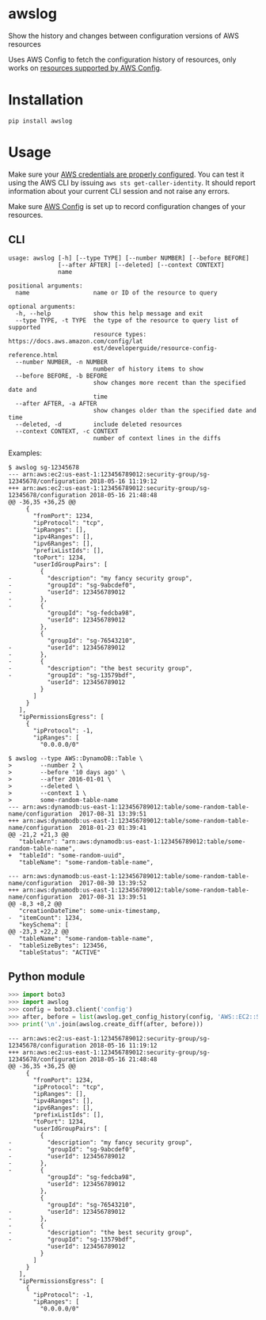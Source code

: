 # awslog

Show the history and changes between configuration versions of AWS resources

Uses AWS Config to fetch the configuration history of resources, only works on [resources supported by AWS Config](https://docs.aws.amazon.com/config/latest/developerguide/resource-config-reference.html).

# Installation

`pip install awslog`

# Usage

Make sure your [AWS credentials are properly configured](https://docs.aws.amazon.com/cli/latest/userguide/cli-chap-getting-started.html).
You can test it using the AWS CLI by issuing `aws sts get-caller-identity`. It should report information about your current CLI session and not raise any errors.

Make sure [AWS Config](https://aws.amazon.com/config/) is set up to record configuration changes of your resources.

## CLI

```
usage: awslog [-h] [--type TYPE] [--number NUMBER] [--before BEFORE]
              [--after AFTER] [--deleted] [--context CONTEXT]
              name

positional arguments:
  name                  name or ID of the resource to query

optional arguments:
  -h, --help            show this help message and exit
  --type TYPE, -t TYPE  the type of the resource to query list of supported
                        resource types: https://docs.aws.amazon.com/config/lat
                        est/developerguide/resource-config-reference.html
  --number NUMBER, -n NUMBER
                        number of history items to show
  --before BEFORE, -b BEFORE
                        show changes more recent than the specified date and
                        time
  --after AFTER, -a AFTER
                        show changes older than the specified date and time
  --deleted, -d         include deleted resources
  --context CONTEXT, -c CONTEXT
                        number of context lines in the diffs
```

Examples:
```shellsession
$ awslog sg-12345678
--- arn:aws:ec2:us-east-1:123456789012:security-group/sg-12345678/configuration	2018-05-16 11:19:12
+++ arn:aws:ec2:us-east-1:123456789012:security-group/sg-12345678/configuration	2018-05-16 21:48:48
@@ -36,35 +36,25 @@
     {
       "fromPort": 1234,
       "ipProtocol": "tcp",
       "ipRanges": [],
       "ipv4Ranges": [],
       "ipv6Ranges": [],
       "prefixListIds": [],
       "toPort": 1234,
       "userIdGroupPairs": [
         {
-          "description": "my fancy security group",
-          "groupId": "sg-9abcdef0",
-          "userId": 123456789012
-        },
-        {
           "groupId": "sg-fedcba98",
           "userId": 123456789012
         },
         {
           "groupId": "sg-76543210",
-          "userId": 123456789012
-        },
-        {
-          "description": "the best security group",
-          "groupId": "sg-13579bdf",
           "userId": 123456789012
         }
       ]
     }
   ],
   "ipPermissionsEgress": [
     {
       "ipProtocol": -1,
       "ipRanges": [
         "0.0.0.0/0"
```

```shellsession
$ awslog --type AWS::DynamoDB::Table \
>        --number 2 \
>        --before '10 days ago' \
>        --after 2016-01-01 \
>        --deleted \
>        --context 1 \
>        some-random-table-name
--- arn:aws:dynamodb:us-east-1:123456789012:table/some-random-table-name/configuration	2017-08-31 13:39:51
+++ arn:aws:dynamodb:us-east-1:123456789012:table/some-random-table-name/configuration	2018-01-23 01:39:41
@@ -21,2 +21,3 @@
   "tableArn": "arn:aws:dynamodb:us-east-1:123456789012:table/some-random-table-name",
+  "tableId": "some-random-uuid",
   "tableName": "some-random-table-name",

--- arn:aws:dynamodb:us-east-1:123456789012:table/some-random-table-name/configuration	2017-08-30 13:39:52
+++ arn:aws:dynamodb:us-east-1:123456789012:table/some-random-table-name/configuration	2017-08-31 13:39:51
@@ -8,3 +8,2 @@
   "creationDateTime": some-unix-timestamp,
-  "itemCount": 1234,
   "keySchema": [
@@ -23,3 +22,2 @@
   "tableName": "some-random-table-name",
-  "tableSizeBytes": 123456,
   "tableStatus": "ACTIVE"
```

## Python module

```python console
>>> import boto3
>>> import awslog
>>> config = boto3.client('config')
>>> after, before = list(awslog.get_config_history(config, 'AWS::EC2::SecurityGroup', 'sg-12345678'))
>>> print('\n'.join(awslog.create_diff(after, before)))
```

```
--- arn:aws:ec2:us-east-1:123456789012:security-group/sg-12345678/configuration	2018-05-16 11:19:12
+++ arn:aws:ec2:us-east-1:123456789012:security-group/sg-12345678/configuration	2018-05-16 21:48:48
@@ -36,35 +36,25 @@
     {
       "fromPort": 1234,
       "ipProtocol": "tcp",
       "ipRanges": [],
       "ipv4Ranges": [],
       "ipv6Ranges": [],
       "prefixListIds": [],
       "toPort": 1234,
       "userIdGroupPairs": [
         {
-          "description": "my fancy security group",
-          "groupId": "sg-9abcdef0",
-          "userId": 123456789012
-        },
-        {
           "groupId": "sg-fedcba98",
           "userId": 123456789012
         },
         {
           "groupId": "sg-76543210",
-          "userId": 123456789012
-        },
-        {
-          "description": "the best security group",
-          "groupId": "sg-13579bdf",
           "userId": 123456789012
         }
       ]
     }
   ],
   "ipPermissionsEgress": [
     {
       "ipProtocol": -1,
       "ipRanges": [
         "0.0.0.0/0"
```
